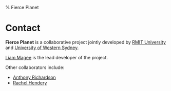 % Fierce Planet

# Contact

**Fierce Planet** is a collaborative project jointly developed by
[RMIT University](http://www.rmit.edu.au)  and [University of Western Sydney](http://www.uws.edu.au).

[Liam Magee](http://www.uws.edu.au/ics/people/researchers/liam_magee) is the lead developer of the project. 

Other collaborators include:

 - [Anthony Richardson](http://www1.rmit.edu.au/browse/About%20RMIT%2FContact%2FAll%20contacts%2FStaff%2Fby%20name%2FR%2F;ID=yuvu89pijqtp;STATUS=A)
 - [Rachel Hendery](http://www.uws.edu.au/staff_profiles/uws_profiles/doctor_rachel_hendery)

<!--
 - [Nicole Pepperell](http://www1.rmit.edu.au/browse/About%20RMIT%2FContact%2FAll%20contacts%2FStaff%2Fby%20name%2FP%2F;ID=8byriqez887k1;STATUS=A)
-->

